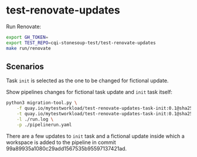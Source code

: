 # test-renovate-updates

Run Renovate:

```bash
export GH_TOKEN=
export TEST_REPO=cqi-stonesoup-test/test-renovate-updates
make run/renovate
```

## Scenarios

Task `init` is selected as the one to be changed for fictional update.

Show pipelines changes for fictional task update and `init` task itself:

```bash
python3 migration-tool.py \
    -f quay.io/mytestworkload/test-renovate-updates-task-init:0.1@sha256:00e467c83c0188130134e0581bdd1d74fa3657ac1cef96345d92d50f9c96e3b0 \
    -t quay.io/mytestworkload/test-renovate-updates-task-init:0.1@sha256:13534468b93b03a01bf78ac9345f5e8c8d2d6d2e65cb11e6431526642e5730ff \
    -l ./run.log \
	-p ./pipelinerun.yaml
```

There are a few updates to `init` task and a fictional update inside which a workspace is added to the pipeline in commit 99a89935a1080c29add1567535b95597137421ad.
